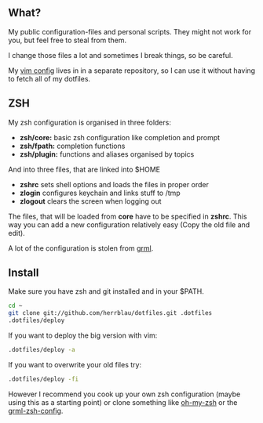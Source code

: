 
## What?

My public configuration-files and personal scripts. They might not work for
you, but feel free to steal from them.

I change those files a lot and sometimes I break things, so be careful.

My [vim config](https://github.com/herrblau/vimfiles) lives in in a separate
repository, so I can use it without having to fetch all of my dotfiles.

## ZSH

My zsh configuration is organised in three folders:

* **zsh/core:** basic zsh configuration like completion and prompt
* **zsh/fpath:** completion functions
* **zsh/plugin:** functions and aliases organised by topics

And into three files, that are linked into $HOME

* **zshrc** sets shell options and loads the files in proper order
* **zlogin** configures keychain and links stuff to /tmp
* **zlogout** clears the screen when logging out

The files, that will be loaded from **core** have to be specified in **zshrc**.
This way you can add a new configuration relatively easy (Copy the old file and
edit).

A lot of the configuration is stolen from [grml](http://grml.org/zsh/).

## Install

Make sure you have zsh and git installed and in your $PATH.

```sh
cd ~
git clone git://github.com/herrblau/dotfiles.git .dotfiles
.dotfiles/deploy
```

If you want to deploy the big version with vim:

```sh
.dotfiles/deploy -a
```

If you want to overwrite your old files try:

```sh
.dotfiles/deploy -fi
```

However I recommend you cook up your own zsh configuration (maybe using this as
a starting point) or clone something like
[oh-my-zsh](https://github.com/robbyrussell/oh-my-zsh) or the
[grml-zsh-config](http://grml.org/zsh/).

